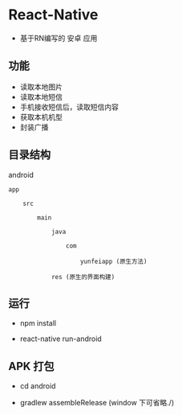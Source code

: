 # React-Native

* 基于RN编写的 安卓 应用

## 功能

* 读取本地图片
* 读取本地短信
* 手机接收短信后，读取短信内容
* 获取本机机型
* 封装广播

## 目录结构


 android 

    app

        src

            main

                java

                    com

                        yunfeiapp (原生方法)
                
                res (原生的界面构建)

## 运行

- npm install

- react-native run-android

## APK 打包

- cd android 

- gradlew assembleRelease (window 下可省略./)